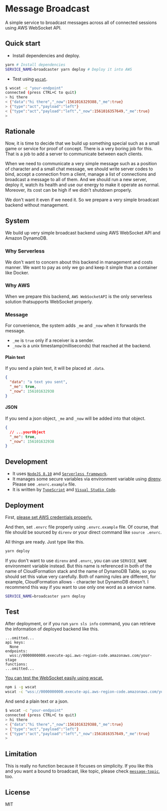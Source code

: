 # Message Broadcast

A simple service to broadcast messages across all of connected sessions using AWS WebSocket API.

## Quick start

- Install dependencies and deploy.

```bash
yarn # Install dependencies
SERVICE_NAME=broadcaster yarn deploy # Deploy it into AWS
```

- Test using [`wscat`](https://www.npmjs.com/package/wscat).

```bash
$ wscat -c "your-endpoint"
connected (press CTRL+C to quit)
> hi there
< {"data":"hi there","_now":1561016329388,"_me":true}
> {"type":"act","payload":"left"}
< {"type":"act","payload":"left","_now":1561016357649,"_me":true}
>
```

## Rationale

Now, it is time to decide that we build up something special such as a small game or service for proof of concept. There is a very boring job for this. That is a job to add a server to communicate between each clients.

When we need to communicate a very simple message such as a position of character and a small chat message, we should write server codes to bind, accept a connection from a client, manage a list of connections and broadcast a message to all of them. And we should run a new server, deploy it, watch its health and use our energy to make it operate as normal. Moreover, its cost can be high if we didn't shutdown properly.

We don't want it even if we need it. So we prepare a very simple broadcast backend without management.

## System

We build up very simple broadcast backend using AWS WebSocket API and Amazon DynamoDB.

### Why Serverless

We don't want to concern about this backend in management and costs manner. We want to pay as only we go and keep it simple than a container like Docker.

### Why AWS

When we prepare this backend, `AWS WebSocketAPI` is the only serverless solution thatsupports WebSocket properly.

### Message

For convenience, the system adds `_me` and `_now` when it forwards the message.

- `_me` is `true` only if a receiver is a sender.
- `_now` is a unix timestamp(milliseconds) that reached at the backend.

#### Plain text

If you send a plain text, it will be placed at `.data`.

```json
{
  "data": "a text you sent",
  "_me": true,
  "_now": 156101632938
}
```

#### JSON

If you send a json object, `_me` and `_now` will be added into that object.

```json
{
  // ...yourObject
  "_me": true,
  "_now": 156101632938
}
```

## Development

- It uses [`NodeJS 8.10`](https://aws.amazon.com/ko/blogs/compute/node-js-8-10-runtime-now-available-in-aws-lambda/) and [`Serverless framework`](https://serverless.com/).
- It manages some secure variables via environment variable using [direnv](https://github.com/direnv/direnv). Please see `.envrc.example` file.
- It is written by [`TypeScript`](https://www.typescriptlang.org/) and [`Visual Studio Code`](https://code.visualstudio.com/).

## Deployment

First, [please set AWS credentials properly.](https://serverless-stack.com/chapters/configure-the-aws-cli.html)

And then, set `.envrc` file properly using `.envrc.example` file. Of course, that file should be sourced by `direnv` or your direct command like `source .envrc`.

All things are ready. Just type like this.

```bash
yarn deploy
```

If you don't want to use `direnv` and `.envrc`, you can use `SERVICE_NAME` environment variable instead. But this name is referenced in both of the name of CloudFormation stack and the name of DynamoDB Table, so you should set this value very carefully. Both of naming rules are different, for example, CloudFormation allows `-` character but DynamoDB doesn't. I recommend this way if you want to use only one word as a service name.

```bash
SERVICE_NAME=broadcaster yarn deploy
```

## Test

After deployment, or if you run `yarn sls info` command, you can retrieve the information of deployed backend like this.

```text
...omitted...
api keys:
  None
endpoints:
  wss://0000000000.execute-api.aws-region-code.amazonaws.com/your-stage
functions:
...omitted...
```

[You can test the WebSocket easily using wscat.](https://docs.aws.amazon.com/en_us/apigateway/latest/developerguide/apigateway-how-to-call-websocket-api-wscat.html)

```bash
npm i -g wscat
wscat -c "wss://0000000000.execute-api.aws-region-code.amazonaws.com/your-stage"
```

And send a plain text or a json.

```bash
$ wscat -c "your-endpoint"
connected (press CTRL+C to quit)
> hi there
< {"data":"hi there","_now":1561016329388,"_me":true}
> {"type":"act","payload":"left"}
< {"type":"act","payload":"left","_now":1561016357649,"_me":true}
>
```

## Limitation

This is really no function because it focuses on simplicity. If you like this and you want a bound to broadcast, like topic, please check [`message-topic`](https://github.com/yingyeothon/message-topic), too.

## License

MIT
